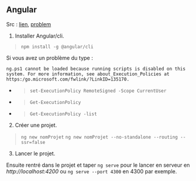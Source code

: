 ## Angular

Src : [lien](https://angular.fr/get_started/installation.html), [problem](https://www.c-sharpcorner.com/article/how-to-fix-ps1-can-not-be-loaded-because-running-scripts-is-disabled-on-this-sys/)

1. Installer Angular/cli.
> `npm install -g @angular/cli`

Si vous avez un problème du type :

```
ng.ps1 cannot be loaded because running scripts is disabled on this system. For more information, see about_Execution_Policies at https:/go.microsoft.com/fwlink/?LinkID=135170.
```

- > `set-ExecutionPolicy RemoteSigned -Scope CurrentUser`

- > `Get-ExecutionPolicy`

- > `Get-ExecutionPolicy -list`


2. Créer une projet.
> `ng new nomProjet`
> `ng new nomProjet --no-standalone --routing --ssr=false`

3. Lancer le projet.

Ensuite rentré dans le projet et taper `ng serve` pour le lancer en serveur en *http://localhost:4200* ou `ng serve --port 4300` en 4300 par exemple.
